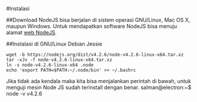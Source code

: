 #Instalasi

##Download
NodeJS bisa berjalan di sistem operasi GNU/Linux, Mac OS X, maupun Windows. Untuk mendapatkan software NodeJS bisa menuju alamat [web NodeJS](https://nodejs.org/en/).

##Instalasi di GNU/Linux Debian Jessie

```
wget -b https://nodejs.org/dist/v4.2.6/node-v4.2.6-linux-x64.tar.xz
tar -xJv -f node-v4.2.6-linux-x64.tar.xz
ln -s node-v4.2.6-linux-x64 .node
echo 'export PATH=$PATH:~/.node/bin' >> ~/.bashrc
```

Jika tidak ada kendala maka kita bisa menjalankan perintah di bawah, untuk menguji mesin Node JS sudah terinstall dengan benar.
salman@electron:~$ node -v
v4.2.6
